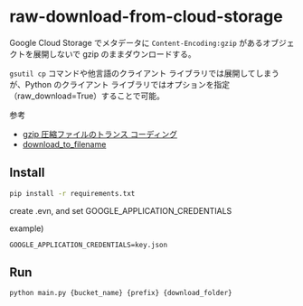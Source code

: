 # raw-download-from-cloud-storage

Google Cloud Storage でメタデータに `Content-Encoding:gzip` があるオブジェクトを展開しないで gzip のままダウンロードする。

`gsutil cp` コマンドや他言語のクライアント ライブラリでは展開してしまうが、Python のクライアント ライブラリではオプションを指定（raw_download=True）することで可能。

参考

- [gzip 圧縮ファイルのトランス コーディング](https://cloud.google.com/storage/docs/transcoding?hl=ja)
- [download_to_filename](https://cloud.google.com/python/docs/reference/storage/latest/google.cloud.storage.blob.Blob)

## Install

```bash
pip install -r requirements.txt
```

create .evn, and set GOOGLE_APPLICATION_CREDENTIALS

example)

```text
GOOGLE_APPLICATION_CREDENTIALS=key.json
```

## Run

```bash
python main.py {bucket_name} {prefix} {download_folder}
```
